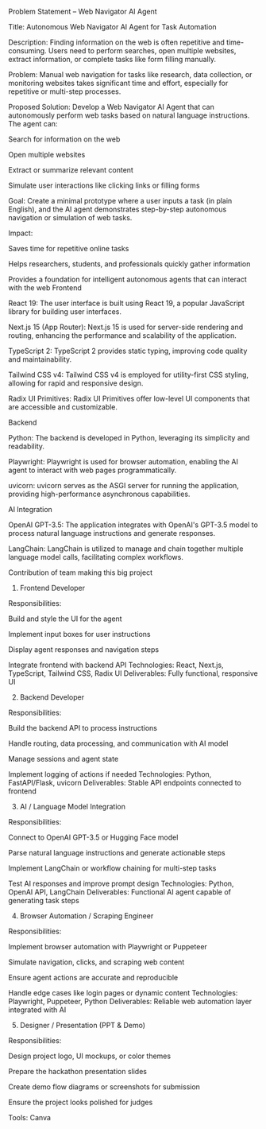 Problem Statement – Web Navigator AI Agent

Title:
Autonomous Web Navigator AI Agent for Task Automation

Description:
Finding information on the web is often repetitive and time-consuming. Users need to perform searches, open multiple websites, extract information, or complete tasks like form filling manually.

Problem:
Manual web navigation for tasks like research, data collection, or monitoring websites takes significant time and effort, especially for repetitive or multi-step processes.

Proposed Solution:
Develop a Web Navigator AI Agent that can autonomously perform web tasks based on natural language instructions. The agent can:

Search for information on the web

Open multiple websites

Extract or summarize relevant content

Simulate user interactions like clicking links or filling forms

Goal:
Create a minimal prototype where a user inputs a task (in plain English), and the AI agent demonstrates step-by-step autonomous navigation or simulation of web tasks.

Impact:

Saves time for repetitive online tasks

Helps researchers, students, and professionals quickly gather information

Provides a foundation for intelligent autonomous agents that can interact with the web
Frontend

React 19: The user interface is built using React 19, a popular JavaScript library for building user interfaces.

Next.js 15 (App Router): Next.js 15 is used for server-side rendering and routing, enhancing the performance and scalability of the application.

TypeScript 2: TypeScript 2 provides static typing, improving code quality and maintainability.

Tailwind CSS v4: Tailwind CSS v4 is employed for utility-first CSS styling, allowing for rapid and responsive design.

Radix UI Primitives: Radix UI Primitives offer low-level UI components that are accessible and customizable.

Backend

Python: The backend is developed in Python, leveraging its simplicity and readability.

Playwright: Playwright is used for browser automation, enabling the AI agent to interact with web pages programmatically.

uvicorn: uvicorn serves as the ASGI server for running the application, providing high-performance asynchronous capabilities.

AI Integration

OpenAI GPT-3.5: The application integrates with OpenAI's GPT-3.5 model to process natural language instructions and generate responses.

LangChain: LangChain is utilized to manage and chain together multiple language model calls, facilitating complex workflows.

Contribution of team making this big project

1. Frontend Developer

Responsibilities:

Build and style the UI for the agent

Implement input boxes for user instructions

Display agent responses and navigation steps

Integrate frontend with backend API
Technologies: React, Next.js, TypeScript, Tailwind CSS, Radix UI
Deliverables: Fully functional, responsive UI

2. Backend Developer

Responsibilities:

Build the backend API to process instructions

Handle routing, data processing, and communication with AI model

Manage sessions and agent state

Implement logging of actions if needed
Technologies: Python, FastAPI/Flask, uvicorn
Deliverables: Stable API endpoints connected to frontend

3. AI / Language Model Integration

Responsibilities:

Connect to OpenAI GPT-3.5 or Hugging Face model

Parse natural language instructions and generate actionable steps

Implement LangChain or workflow chaining for multi-step tasks

Test AI responses and improve prompt design
Technologies: Python, OpenAI API, LangChain
Deliverables: Functional AI agent capable of generating task steps

4. Browser Automation / Scraping Engineer

Responsibilities:

Implement browser automation with Playwright or Puppeteer

Simulate navigation, clicks, and scraping web content

Ensure agent actions are accurate and reproducible

Handle edge cases like login pages or dynamic content
Technologies: Playwright, Puppeteer, Python
Deliverables: Reliable web automation layer integrated with AI

5. Designer / Presentation (PPT & Demo)

Responsibilities:

Design project logo, UI mockups, or color themes

Prepare the hackathon presentation slides

Create demo flow diagrams or screenshots for submission

Ensure the project looks polished for judges

Tools: Canva
